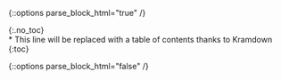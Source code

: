 {::options parse_block_html="true" /}

<div class="panel panel-toc">
{:.no_toc}
  <div class="panel-body">
* This line will be replaced with a table of contents thanks to Kramdown
{:toc}
  </div>
</div>

{::options parse_block_html="false" /}
